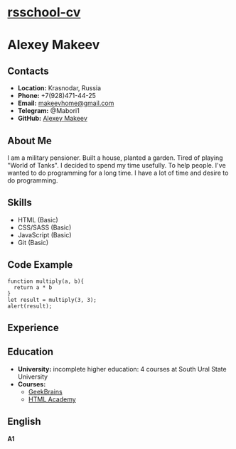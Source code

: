 # **[rsschool-cv](https://maborihome.github.io/rsschool-cv/)**

# **Alexey Makeev**

## **Contacts**

- **Location:** Krasnodar, Russia
- **Phone:** +7(928)471-44-25
- **Email:** makeevhome@gmail.com
- **Telegram:** @Mabori1
- **GitHub:** [Alexey Makeev](https://github.com/MaboriHome)

## **About Me**

I am a military pensioner. Built a house, planted a garden. Tired of playing "World of Tanks". I decided to spend my time usefully. To help people. I've wanted to do programming for a long time. I have a lot of time and desire to do programming.

## **Skills**

- HTML (Basic)
- CSS/SASS (Basic)
- JavaScript (Basic)
- Git (Basic)

## **Code Example**

```
function multiply(a, b){
  return a * b
}
let result = multiply(3, 3);
alert(result);
```

## **Experience**

## **Education**

- **University:** incomplete higher education: 4 courses at South Ural State University
- **Courses:**
  - [GeekBrains](https://gb.ru/users/7797502)
  - [HTML Academy](https://htmlacademy.ru/profile/mabori)

## **English**

**A1**
